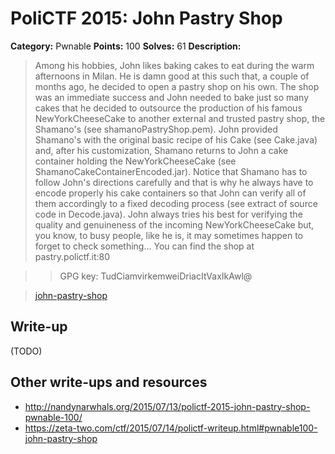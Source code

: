 # PoliCTF 2015: John Pastry Shop

**Category:** Pwnable
**Points:** 100
**Solves:** 61
**Description:**

> Among his hobbies, John likes baking cakes to eat during the warm afternoons in Milan. He is damn good at this such that, a couple of months ago, he decided to open a pastry shop on his own. The shop was an immediate success and John needed to bake just so many cakes that he decided to outsource the production of his famous NewYorkCheeseCake to another external and trusted pastry shop, the Shamano's (see shamanoPastryShop.pem). John provided Shamano's with the original basic recipe of his Cake (see Cake.java) and, after his customization, Shamano returns to John a cake container holding the NewYorkCheeseCake (see ShamanoCakeContainerEncoded.jar). Notice that Shamano has to follow John's directions carefully and that is why he always have to encode properly his cake containers so that John can verify all of them accordingly to a fixed decoding process (see extract of source code in Decode.java). John always tries his best for verifying the quality and genuineness of the incoming NewYorkCheeseCake but, you know, to busy people, like he is, it may sometimes happen to forget to check something... You can find the shop at
> pastry.polictf.it:80

>> GPG key: TudCiamvirkemweiDriacItVaxIkAwl@

> [john-pastry-shop](john-pastry-shop_a9e4f9cf6282606f5201aeafd53bfda0.tar.gz.gpg)

## Write-up

(TODO)

## Other write-ups and resources

* <http://nandynarwhals.org/2015/07/13/polictf-2015-john-pastry-shop-pwnable-100/>
* <https://zeta-two.com/ctf/2015/07/14/polictf-writeup.html#pwnable100-john-pastry-shop>
